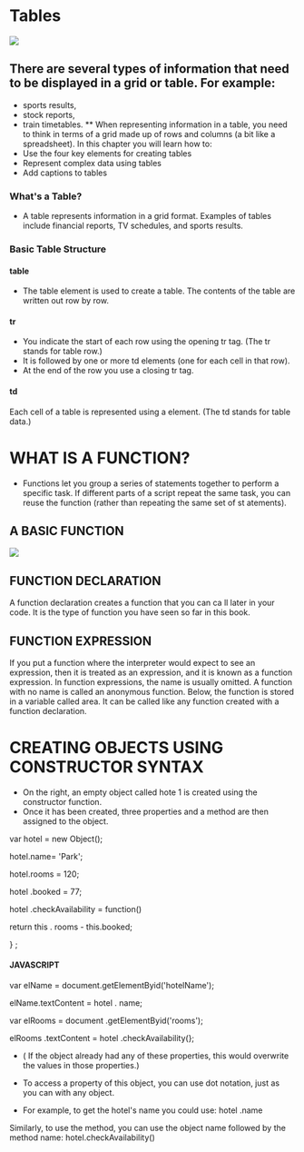 # Tables 
 
  ![](https://alvinalexander.com/sites/default/files/2018-05/javascript-console-output-logging-debugging.jpg)
  

## There are several types of information that need to be displayed in a grid or table. For example:
- sports results, 
- stock reports,
-  train timetables.
** When representing information in a table, you need to think in terms of a grid made up of rows and columns (a bit like a spreadsheet). In this chapter you will learn how to:
- Use the four key elements for creating tables
- Represent complex data using tables
-  Add captions to tables

### What's a Table?
- A table represents information in a grid format. Examples of tables include financial reports, TV schedules, and sports results.

### Basic Table Structure
#### table
- The table element is used to create a table. The contents of the table are written out row by row.
  
 #### tr
- You indicate the start of each row using the opening tr tag. (The tr stands for table row.)
- It is followed by one or more td elements (one for each cell in that row).
- At the end of the row you use a closing tr tag.
  
  
  
 #### td
Each cell of a table is represented using a <td> element. (The td stands for table data.)
  
  
 # WHAT IS A FUNCTION?
  - Functions let you group a series of statements together to perform a specific task. If different parts of a script repeat the same task, you can reuse the function (rather than repeating the same set of st atements).
  
  ## A BASIC FUNCTION
  ![](https://th.bing.com/th/id/R.fe5b61d7084e2a7cbc0c412117db9c6e?rik=zwEBBsw2Cisykg&pid=ImgRaw) 
  
##   FUNCTION DECLARATION
A function declaration creates a function that you can ca ll later in your code. It is the type of function you have seen so far in this book.
  ## FUNCTION EXPRESSION
  If you put a function where the interpreter would expect to see an expression, then it is treated as an expression, and it is known as a function expression.
In function expressions, the name is usually omitted. A function with no name is called an anonymous function. Below, the function is stored in a variable
called area. It can be called like any function created with a function declaration.

  # CREATING OBJECTS USING CONSTRUCTOR SYNTAX
 
 - On the right, an empty object called hote 1 is created using the constructor function.
 - Once it has been created, three properties and a method are then assigned to the object.
 
 var hotel = new Object();
 
hotel.name= 'Park';
 
hotel.rooms = 120;
 
hotel .booked = 77;
 
hotel .checkAvailability = function()
 
return this . rooms - this.booked;
 
} ;
 
#### JAVASCRIPT
 
var elName = document.getElementByid('hotelName');
 
elName.textContent = hotel . name;
 
var elRooms = document .getElementByid('rooms');
 
elRooms .textContent = hotel .checkAvailability(};
 
 
 
 - ( If the object already had any of these properties, this would overwrite the values in those properties.)
 
 - To access a property of this object, you can use dot notation, just as you can with any object.

 * For example, to get the hotel's name you could use: hotel .name
 
 Similarly, to use the method, you can use the object name followed by the method name:
hotel.checkAvailability()
